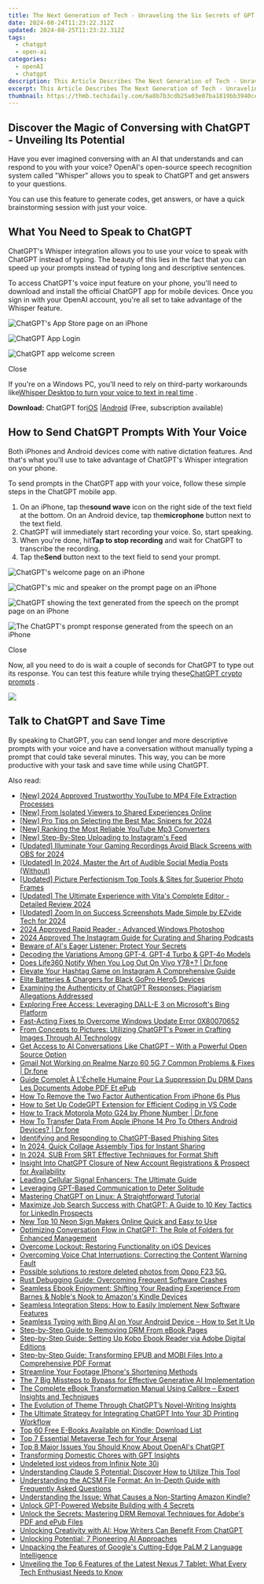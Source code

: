 ```yaml
---
title: The Next Generation of Tech - Unraveling the Six Secrets of GPT's Engineer
date: 2024-08-24T11:23:22.312Z
updated: 2024-08-25T11:23:22.312Z
tags:
  - chatgpt
  - open-ai
categories:
  - openAI
  - chatgpt
description: This Article Describes The Next Generation of Tech - Unraveling the Six Secrets of GPT's Engineer
excerpt: This Article Describes The Next Generation of Tech - Unraveling the Six Secrets of GPT's Engineer
thumbnail: https://thmb.techidaily.com/6a8b7b3cdb25a03e07ba1819bb3940ce3cb079bf3680cebd2f9e48a956c136d3.jpg
---
```


## Discover the Magic of Conversing with ChatGPT - Unveiling Its Potential

 Have you ever imagined conversing with an AI that understands and can respond to you with your voice? OpenAI's open-source speech recognition system called "Whisper" allows you to speak to ChatGPT and get answers to your questions.

 You can use this feature to generate codes, get answers, or have a quick brainstorming session with just your voice.

## What You Need to Speak to ChatGPT

 ChatGPT's Whisper integration allows you to use your voice to speak with ChatGPT instead of typing. The beauty of this lies in the fact that you can speed up your prompts instead of typing long and descriptive sentences.

 To access ChatGPT's voice input feature on your phone, you'll need to download and install the official ChatGPT app for mobile devices. Once you sign in with your OpenAI account, you're all set to take advantage of the Whisper feature.

![ChatGPT's App Store page on an iPhone](https://static1.makeuseofimages.com/wordpress/wp-content/uploads/2023/08/chatgpt-s-app-store-page-on-an-iphone.jpg)

![ChatGPT App Login](https://static1.makeuseofimages.com/wordpress/wp-content/uploads/2023/05/chatgpt-app-login.jpg)

![ChatGPT app welcome screen](https://static1.makeuseofimages.com/wordpress/wp-content/uploads/2023/05/chatgpt-app-welcome-screen.jpg)

Close

 If you're on a Windows PC, you'll need to rely on third-party workarounds like[Whisper Desktop to turn your voice to text in real time](https://www.makeuseof.com/windows-whisper-desktop-guide/) .

**Download:** ChatGPT for[iOS](http://apps.apple.com/app/openai-chatgpt/id6448311069) |[Android](https://www.anrdoezrs.net/links/7251228/type/dlg/sid/UUmuoUeUpU2029654/https://play.google.com/store/apps/details?id=com.openai.chatgpt&hl=en&gl=US) (Free, subscription available)

## How to Send ChatGPT Prompts With Your Voice

 Both iPhones and Android devices come with native dictation features. And that's what you'll use to take advantage of ChatGPT's Whisper integration on your phone.

 To send prompts in the ChatGPT app with your voice, follow these simple steps in the ChatGPT mobile app.

1. On an iPhone, tap the**sound wave** icon on the right side of the text field at the bottom. On an Android device, tap the**microphone** button next to the text field.
2. ChatGPT will immediately start recording your voice. So, start speaking.
3. When you're done, hit**Tap to stop recording** and wait for ChatGPT to transcribe the recording.
4. Tap the**Send** button next to the text field to send your prompt.

![ChatGPT's welcome page on an iPhone](https://static1.makeuseofimages.com/wordpress/wp-content/uploads/2023/09/img_4309.jpg)

![ChatGPT's mic and speaker on the prompt page on an iPhone](https://static1.makeuseofimages.com/wordpress/wp-content/uploads/2023/09/img_4311.jpg)

![ChatGPT showing the text generated from the speech on the prompt page on an iPhone](https://static1.makeuseofimages.com/wordpress/wp-content/uploads/2023/09/img_4313.jpg)

![The ChatGPT's prompt response generated from the speech on an iPhone](https://static1.makeuseofimages.com/wordpress/wp-content/uploads/2023/09/img_4314.jpg)

Close

 Now, all you need to do is wait a couple of seconds for ChatGPT to type out its response. You can test this feature while trying these[ChatGPT crypto prompts](https://www.makeuseof.com/the-best-chatgpt-crypto-prompts/) .

<!-- affiliate ads begin -->
<a href="https://secure.2checkout.com/order/checkout.php?PRODS=4615471&QTY=1&AFFILIATE=108875&CART=1"><img src="https://images.wondershare.com/affiliate-image/affiliate_banners_en/max_782x90.png" border="0"></a>
<!-- affiliate ads end -->
## Talk to ChatGPT and Save Time

 By speaking to ChatGPT, you can send longer and more descriptive prompts with your voice and have a conversation without manually typing a prompt that could take several minutes. This way, you can be more productive with your task and save time while using ChatGPT.


<ins class="adsbygoogle"
     style="display:block"
     data-ad-format="autorelaxed"
     data-ad-client="ca-pub-7571918770474297"
     data-ad-slot="1223367746"></ins>



<ins class="adsbygoogle"
     style="display:block"
     data-ad-client="ca-pub-7571918770474297"
     data-ad-slot="8358498916"
     data-ad-format="auto"
     data-full-width-responsive="true"></ins>

<span class="atpl-alsoreadstyle">Also read:</span>
<div><ul>
<li><a href="https://youtube-zero.techidaily.com/024-approved-trustworthy-youtube-to-mp4-file-extraction-processes/"><u>[New] 2024 Approved  Trustworthy YouTube to MP4 File Extraction Processes</u></a></li>
<li><a href="https://youtube-stream.techidaily.com/new-from-isolated-viewers-to-shared-experiences-online/"><u>[New] From Isolated Viewers to Shared Experiences Online</u></a></li>
<li><a href="https://screen-capture.techidaily.com/new-pro-tips-on-selecting-the-best-mac-snipers-for-2024/"><u>[New] Pro Tips on Selecting the Best Mac Snipers for 2024</u></a></li>
<li><a href="https://youtube-help.techidaily.com/new-ranking-the-most-reliable-youtube-mp3-converters/"><u>[New] Ranking the Most Reliable YouTube Mp3 Converters</u></a></li>
<li><a href="https://facebook-clips.techidaily.com/new-step-by-step-uploading-to-instagrams-feed/"><u>[New] Step-By-Step  Uploading to Instagram's Feed</u></a></li>
<li><a href="https://screen-capture.techidaily.com/updated-illuminate-your-gaming-recordings-avoid-black-screens-with-obs-for-2024/"><u>[Updated] Illuminate Your Gaming Recordings  Avoid Black Screens with OBS for 2024</u></a></li>
<li><a href="https://instagram-videos.techidaily.com/updated-in-2024-master-the-art-of-audible-social-media-posts-without/"><u>[Updated] In 2024, Master the Art of Audible Social Media Posts (Without)</u></a></li>
<li><a href="https://fox-helps.techidaily.com/updated-picture-perfectionism-top-tools-and-sites-for-superior-photo-frames/"><u>[Updated] Picture Perfectionism  Top Tools & Sites for Superior Photo Frames</u></a></li>
<li><a href="https://some-skills.techidaily.com/updated-the-ultimate-experience-with-vitas-complete-editor-detailed-review-2024/"><u>[Updated] The Ultimate Experience with Vita's Complete Editor - Detailed Review 2024</u></a></li>
<li><a href="https://on-screen-recording.techidaily.com/updated-zoom-in-on-success-screenshots-made-simple-by-ezvide-tech-for-2024/"><u>[Updated] Zoom In on Success  Screenshots Made Simple by EZvide Tech for 2024</u></a></li>
<li><a href="https://article-posts.techidaily.com/2024-approved-rapid-reader-advanced-windows-photoshop/"><u>2024 Approved  Rapid Reader - Advanced Windows Photoshop</u></a></li>
<li><a href="https://some-tips.techidaily.com/2024-approved-the-instagram-guide-for-curating-and-sharing-podcasts/"><u>2024 Approved  The Instagram Guide for Curating and Sharing Podcasts</u></a></li>
<li><a href="https://tech-hub.techidaily.com/beware-of-ais-eager-listener-protect-your-secrets/"><u>Beware of AI's Eager Listener: Protect Your Secrets</u></a></li>
<li><a href="https://tech-hub.techidaily.com/decoding-the-variations-among-gpt-4-gpt-4-turbo-and-gpt-4o-models/"><u>Decoding the Variations Among GPT-4, GPT-4 Turbo & GPT-4o Models</u></a></li>
<li><a href="https://fake-location.techidaily.com/does-life360-notify-when-you-log-out-on-vivo-y78plus-drfone-by-drfone-virtual-android/"><u>Does Life360 Notify When You Log Out On Vivo Y78+? | Dr.fone</u></a></li>
<li><a href="https://instagram-videos.techidaily.com/elevate-your-hashtag-game-on-instagram-a-comprehensive-guide/"><u>Elevate Your Hashtag Game on Instagram  A Comprehensive Guide</u></a></li>
<li><a href="https://extra-resources.techidaily.com/elite-batteries-and-chargers-for-black-gopro-hero5-devices/"><u>Elite Batteries & Chargers for Black GoPro Hero5 Devices</u></a></li>
<li><a href="https://tech-hub.techidaily.com/examining-the-authenticity-of-chatgpt-responses-plagiarism-allegations-addressed/"><u>Examining the Authenticity of ChatGPT Responses: Plagiarism Allegations Addressed</u></a></li>
<li><a href="https://tech-hub.techidaily.com/exploring-free-access-leveraging-dall-e-3-on-microsofts-bing-platform/"><u>Exploring Free Access: Leveraging DALL-E 3 on Microsoft's Bing Platform</u></a></li>
<li><a href="https://win-howtos.techidaily.com/fast-acting-fixes-to-overcome-windows-update-error-0x80070652/"><u>Fast-Acting Fixes to Overcome Windows Update Error 0X80070652</u></a></li>
<li><a href="https://tech-hub.techidaily.com/from-concepts-to-pictures-utilizing-chatgpts-power-in-crafting-images-through-ai-technology/"><u>From Concepts to Pictures: Utilizing ChatGPT's Power in Crafting Images Through AI Technology</u></a></li>
<li><a href="https://tech-hub.techidaily.com/get-access-to-ai-conversations-like-chatgpt-with-a-powerful-open-source-option/"><u>Get Access to AI Conversations Like ChatGPT – With a Powerful Open Source Option</u></a></li>
<li><a href="https://howto.techidaily.com/gmail-not-working-on-realme-narzo-60-5g-7-common-problems-and-fixes-drfone-by-drfone-fix-android-problems-fix-android-problems/"><u>Gmail Not Working on Realme Narzo 60 5G 7 Common Problems & Fixes | Dr.fone</u></a></li>
<li><a href="https://tech-hub.techidaily.com/guide-complet-a-lechelle-humaine-pour-la-suppression-du-drm-dans-les-documents-adobe-pdf-et-epub/"><u>Guide Complet À L'Échelle Humaine Pour La Suppression Du DRM Dans Les Documents Adobe PDF Et ePub</u></a></li>
<li><a href="https://apple-account.techidaily.com/how-to-remove-the-two-factor-authentication-from-iphone-6s-plus-by-drfone-ios/"><u>How To Remove the Two Factor Authentication From iPhone 6s Plus</u></a></li>
<li><a href="https://tech-hub.techidaily.com/how-to-set-up-codegpt-extension-for-efficient-coding-in-vs-code/"><u>How to Set Up CodeGPT Extension for Efficient Coding in VS Code</u></a></li>
<li><a href="https://android-location-track.techidaily.com/how-to-track-motorola-moto-g24-by-phone-number-drfone-by-drfone-virtual-android/"><u>How to Track Motorola Moto G24 by Phone Number | Dr.fone</u></a></li>
<li><a href="https://techidaily.com/how-to-transfer-data-from-apple-iphone-14-pro-to-others-android-devices-drfone-by-drfone-transfer-data-from-ios-transfer-data-from-ios/"><u>How To Transfer Data From Apple iPhone 14 Pro To Others Android Devices? | Dr.fone</u></a></li>
<li><a href="https://tech-hub.techidaily.com/identifying-and-responding-to-chatgpt-based-phishing-sites/"><u>Identifying and Responding to ChatGPT-Based Phishing Sites</u></a></li>
<li><a href="https://extra-support.techidaily.com/in-2024-quick-collage-assembly-tips-for-instant-sharing/"><u>In 2024, Quick Collage Assembly Tips for Instant Sharing</u></a></li>
<li><a href="https://some-approaches.techidaily.com/in-2024-sub-from-srt-effective-techniques-for-format-shift/"><u>In 2024, SUB From SRT  Effective Techniques for Format Shift</u></a></li>
<li><a href="https://tech-hub.techidaily.com/insight-into-chatgpt-closure-of-new-account-registrations-and-prospect-for-availability/"><u>Insight Into ChatGPT Closure of New Account Registrations & Prospect for Availability</u></a></li>
<li><a href="https://buynow-marvelous.techidaily.com/leading-cellular-signal-enhancers-the-ultimate-guide/"><u>Leading Cellular Signal Enhancers: The Ultimate Guide</u></a></li>
<li><a href="https://tech-hub.techidaily.com/leveraging-gpt-based-communication-to-deter-solitude/"><u>Leveraging GPT-Based Communication to Deter Solitude</u></a></li>
<li><a href="https://tech-hub.techidaily.com/mastering-chatgpt-on-linux-a-straightforward-tutorial/"><u>Mastering ChatGPT on Linux: A Straightforward Tutorial</u></a></li>
<li><a href="https://tech-hub.techidaily.com/maximize-job-search-success-with-chatgpt-a-guide-to-10-key-tactics-for-linkedin-prospects/"><u>Maximize Job Search Success with ChatGPT: A Guide to 10 Key Tactics for LinkedIn Prospects</u></a></li>
<li><a href="https://ai-video-tools.techidaily.com/new-top-10-neon-sign-makers-online-quick-and-easy-to-use/"><u>New Top 10 Neon Sign Makers Online Quick and Easy to Use</u></a></li>
<li><a href="https://tech-hub.techidaily.com/optimizing-conversation-flow-in-chatgpt-the-role-of-folders-for-enhanced-management/"><u>Optimizing Conversation Flow in ChatGPT: The Role of Folders for Enhanced Management</u></a></li>
<li><a href="https://fox-that.techidaily.com/overcome-lockout-restoring-functionality-on-ios-devices/"><u>Overcome Lockout: Restoring Functionality on iOS Devices</u></a></li>
<li><a href="https://program-issues.techidaily.com/overcoming-voice-chat-interruptions-correcting-the-content-warning-fault/"><u>Overcoming Voice Chat Interruptions: Correcting the Content Warning Fault</u></a></li>
<li><a href="https://review-topics.techidaily.com/possible-solutions-to-restore-deleted-photos-from-oppo-f23-5g-by-fonelab-android-recover-photos/"><u>Possible solutions to restore deleted photos from Oppo F23 5G.</u></a></li>
<li><a href="https://program-issues.techidaily.com/rust-debugging-guide-overcoming-frequent-software-crashes/"><u>Rust Debugging Guide: Overcoming Frequent Software Crashes</u></a></li>
<li><a href="https://tech-hub.techidaily.com/seamless-ebook-enjoyment-shifting-your-reading-experience-from-barnes-and-nobles-nook-to-amazons-kindle-devices/"><u>Seamless Ebook Enjoyment: Shifting Your Reading Experience From Barnes & Noble's Nook to Amazon's Kindle Devices</u></a></li>
<li><a href="https://tech-hub.techidaily.com/seamless-integration-steps-how-to-easily-implement-new-software-features/"><u>Seamless Integration Steps: How to Easily Implement New Software Features</u></a></li>
<li><a href="https://tech-hub.techidaily.com/seamless-typing-with-bing-ai-on-your-android-device-how-to-set-it-up/"><u>Seamless Typing with Bing AI on Your Android Device – How to Set It Up</u></a></li>
<li><a href="https://tech-hub.techidaily.com/step-by-step-guide-to-removing-drm-from-ebook-pages/"><u>Step-by-Step Guide to Removing DRM From eBook Pages</u></a></li>
<li><a href="https://tech-hub.techidaily.com/step-by-step-guide-setting-up-kobo-ebook-reader-via-adobe-digital-editions/"><u>Step-by-Step Guide: Setting Up Kobo Ebook Reader via Adobe Digital Editions</u></a></li>
<li><a href="https://tech-hub.techidaily.com/step-by-step-guide-transforming-epub-and-mobi-files-into-a-comprehensive-pdf-format/"><u>Step-by-Step Guide: Transforming EPUB and MOBI Files Into a Comprehensive PDF Format</u></a></li>
<li><a href="https://extra-resources.techidaily.com/streamline-your-footage-iphones-shortening-methods/"><u>Streamline Your Footage  IPhone's Shortening Methods</u></a></li>
<li><a href="https://tech-hub.techidaily.com/the-7-big-missteps-to-bypass-for-effective-generative-ai-implementation/"><u>The 7 Big Missteps to Bypass for Effective Generative AI Implementation</u></a></li>
<li><a href="https://tech-hub.techidaily.com/the-complete-ebook-transformation-manual-using-calibre-expert-insights-and-techniques/"><u>The Complete eBook Transformation Manual Using Calibre – Expert Insights and Techniques</u></a></li>
<li><a href="https://tech-hub.techidaily.com/the-evolution-of-theme-through-chatgpts-novel-writing-insights/"><u>The Evolution of Theme Through ChatGPT’s Novel-Writing Insights</u></a></li>
<li><a href="https://tech-hub.techidaily.com/the-ultimate-strategy-for-integrating-chatgpt-into-your-3d-printing-workflow/"><u>The Ultimate Strategy for Integrating ChatGPT Into Your 3D Printing Workflow</u></a></li>
<li><a href="https://tech-hub.techidaily.com/top-60-free-e-books-available-on-kindle-download-list/"><u>Top 60 Free E-Books Available on Kindle: Download List</u></a></li>
<li><a href="https://extra-lessons.techidaily.com/top-7-essential-metaverse-tech-for-your-arsenal/"><u>Top 7 Essential Metaverse Tech for Your Arsenal</u></a></li>
<li><a href="https://tech-hub.techidaily.com/top-8-major-issues-you-should-know-about-openais-chatgpt/"><u>Top 8 Major Issues You Should Know About OpenAI's ChatGPT</u></a></li>
<li><a href="https://tech-hub.techidaily.com/transforming-domestic-chores-with-gpt-insights/"><u>Transforming Domestic Chores with GPT Insights</u></a></li>
<li><a href="https://techidaily.com/undeleted-lost-videos-from-infinix-note-30i-by-fonelab-android-recover-video/"><u>Undeleted lost videos from Infinix Note 30i</u></a></li>
<li><a href="https://tech-hub.techidaily.com/understanding-claude-s-potential-discover-how-to-utilize-this-tool/"><u>Understanding Claude S Potential: Discover How to Utilize This Tool</u></a></li>
<li><a href="https://tech-hub.techidaily.com/understanding-the-acsm-file-format-an-in-depth-guide-with-frequently-asked-questions/"><u>Understanding the ACSM File Format: An In-Depth Guide with Frequently Asked Questions</u></a></li>
<li><a href="https://tech-hub.techidaily.com/understanding-the-issue-what-causes-a-non-starting-amazon-kindle/"><u>Understanding the Issue: What Causes a Non-Starting Amazon Kindle?</u></a></li>
<li><a href="https://tech-hub.techidaily.com/unlock-gpt-powered-website-building-with-4-secrets/"><u>Unlock GPT-Powered Website Building with 4 Secrets</u></a></li>
<li><a href="https://tech-hub.techidaily.com/unlock-the-secrets-mastering-drm-removal-techniques-for-adobes-pdf-and-epub-files/"><u>Unlock the Secrets: Mastering DRM Removal Techniques for Adobe's PDF and ePub Files</u></a></li>
<li><a href="https://tech-hub.techidaily.com/unlocking-creativity-with-ai-how-writers-can-benefit-from-chatgpt/"><u>Unlocking Creativity with AI: How Writers Can Benefit From ChatGPT</u></a></li>
<li><a href="https://tech-hub.techidaily.com/unlocking-potential-7-pioneering-ai-approaches/"><u>Unlocking Potential: 7 Pioneering AI Approaches</u></a></li>
<li><a href="https://tech-hub.techidaily.com/unpacking-the-features-of-googles-cutting-edge-palm-2-language-intelligence/"><u>Unpacking the Features of Google's Cutting-Edge PaLM 2 Language Intelligence</u></a></li>
<li><a href="https://tech-hub.techidaily.com/unveiling-the-top-6-features-of-the-latest-nexus-7-tablet-what-every-tech-enthusiast-needs-to-know/"><u>Unveiling the Top 6 Features of the Latest Nexus 7 Tablet: What Every Tech Enthusiast Needs to Know</u></a></li>
</ul></div>
